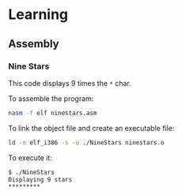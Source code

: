 # Learning

## Assembly

### Nine Stars

This code displays 9 times the `*` char.

To assemble the program:

````bash
nasm -f elf ninestars.asm
````

To link the object file and create an executable file:

````bash
ld -m elf_i386 -s -o ./NineStars ninestars.o
````

To execute it:

````bash
$ ./NineStars 
Displaying 9 stars
*********
````
